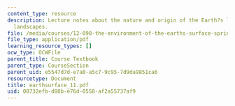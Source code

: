 ```yaml
---
content_type: resource
description: Lecture notes about the nature and origin of the Earth?s landforms and
  landscapes.
file: /media/courses/12-090-the-environment-of-the-earths-surface-spring-2007/00732efbd88be76d0558af2a55737af9_earthsurface_11.pdf
file_type: application/pdf
learning_resource_types: []
ocw_type: OCWFile
parent_title: Course Textbook
parent_type: CourseSection
parent_uid: e5547d7d-e7a0-a5c7-9c95-7d9da9851ca6
resourcetype: Document
title: earthsurface_11.pdf
uid: 00732efb-d88b-e76d-0558-af2a55737af9
---
```

